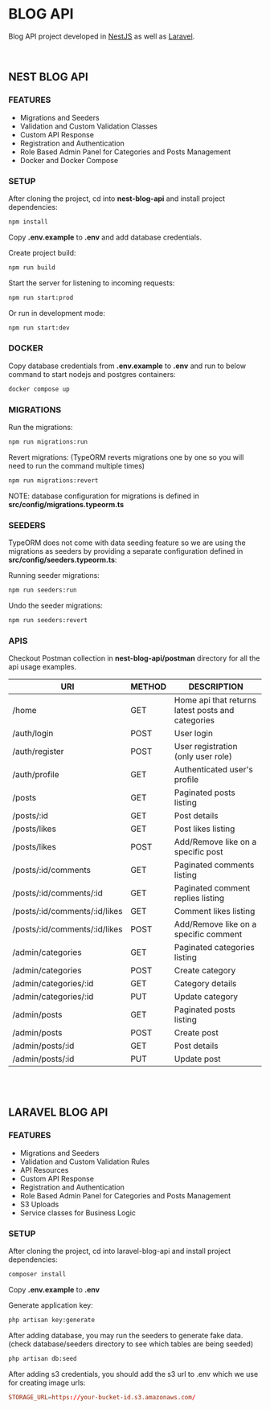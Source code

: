 # BLOG API

Blog API project developed in [NestJS](#nest-blog-api) as well as [Laravel](#laravel-blog-api).

<br>

## NEST BLOG API

### FEATURES

- Migrations and Seeders
- Validation and Custom Validation Classes
- Custom API Response
- Registration and Authentication
- Role Based Admin Panel for Categories and Posts Management
- Docker and Docker Compose

### SETUP

After cloning the project, cd into **nest-blog-api** and install project dependencies:

```bash
npm install
```

Copy **.env.example** to **.env** and add database credentials.

Create project build:

```bash
npm run build
```

Start the server for listening to incoming requests:

```bash
npm run start:prod
```

Or run in development mode:

```bash
npm run start:dev
```

### DOCKER

Copy database credentials from **.env.example** to **.env** and run to below command to start nodejs and postgres containers:

```bash
docker compose up
```

### MIGRATIONS

Run the migrations:

```bash
npm run migrations:run
```

Revert migrations: (TypeORM reverts migrations one by one so you will need to run the command multiple times)

```bash
npm run migrations:revert
```

NOTE: database configuration for migrations is defined in **src/config/migrations.typeorm.ts**

### SEEDERS

TypeORM does not come with data seeding feature so we are using the migrations as seeders by providing a separate configuration defined in **src/config/seeders.typeorm.ts**:

Running seeder migrations:

```bash
npm run seeders:run
```

Undo the seeder migrations:

```bash
npm run seeders:revert
```

### APIS

Checkout Postman collection in **nest-blog-api/postman** directory for all the api usage examples.

| URI                           | METHOD | DESCRIPTION                                       |
| ----------------------------- | ------ | ------------------------------------------------- |
| /home                         | GET    | Home api that returns latest posts and categories |
| /auth/login                   | POST   | User login                                        |
| /auth/register                | POST   | User registration (only user role)                |
| /auth/profile                 | GET    | Authenticated user's profile                      |
| /posts                        | GET    | Paginated posts listing                           |
| /posts/:id                    | GET    | Post details                                      |
| /posts/likes                  | GET    | Post likes listing                                |
| /posts/likes                  | POST   | Add/Remove like on a specific post                |
| /posts/:id/comments           | GET    | Paginated comments listing                        |
| /posts/:id/comments/:id       | GET    | Paginated comment replies listing                 |
| /posts/:id/comments/:id/likes | GET    | Comment likes listing                             |
| /posts/:id/comments/:id/likes | POST   | Add/Remove like on a specific comment             |
| /admin/categories             | GET    | Paginated categories listing                      |
| /admin/categories             | POST   | Create category                                   |
| /admin/categories/:id         | GET    | Category details                                  |
| /admin/categories/:id         | PUT    | Update category                                   |
| /admin/posts                  | GET    | Paginated posts listing                           |
| /admin/posts                  | POST   | Create post                                       |
| /admin/posts/:id              | GET    | Post details                                      |
| /admin/posts/:id              | PUT    | Update post                                       |

<br><br>

## LARAVEL BLOG API

### FEATURES

- Migrations and Seeders
- Validation and Custom Validation Rules
- API Resources
- Custom API Response
- Registration and Authentication
- Role Based Admin Panel for Categories and Posts Management
- S3 Uploads
- Service classes for Business Logic

### SETUP

After cloning the project, cd into laravel-blog-api and install project dependencies:

```bash
composer install
```

Copy **.env.example** to **.env**

Generate application key:

```bash
php artisan key:generate
```

After adding database, you may run the seeders to generate fake data. (check database/seeders directory to see which tables are being seeded)

```bash
php artisan db:seed
```

After adding s3 credentials, you should add the s3 url to .env which we use for creating image urls:

```conf
STORAGE_URL=https://your-bucket-id.s3.amazonaws.com/
```

<br><br>
